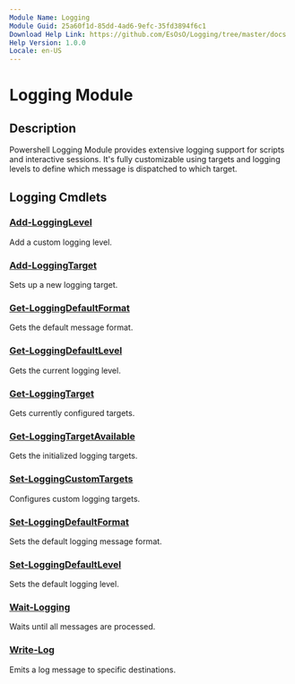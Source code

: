 ```yaml
---
Module Name: Logging
Module Guid: 25a60f1d-85dd-4ad6-9efc-35fd3894f6c1
Download Help Link: https://github.com/EsOsO/Logging/tree/master/docs
Help Version: 1.0.0
Locale: en-US
---
```


# Logging Module
## Description
Powershell Logging Module provides extensive logging support for scripts and interactive sessions.
It's fully customizable using targets and logging levels to define which message is dispatched to which target.

## Logging Cmdlets
### [Add-LoggingLevel](Add-LoggingLevel.md)
Add a custom logging level.

### [Add-LoggingTarget](Add-LoggingTarget.md)
Sets up a new logging target.

### [Get-LoggingDefaultFormat](Get-LoggingDefaultFormat.md)
Gets the default message format.

### [Get-LoggingDefaultLevel](Get-LoggingDefaultLevel.md)
Gets the current logging level.

### [Get-LoggingTarget](Get-LoggingTarget.md)
Gets currently configured targets.

### [Get-LoggingTargetAvailable](Get-LoggingTargetAvailable.md)
Gets the initialized logging targets.

### [Set-LoggingCustomTargets](Set-LoggingCustomTargets.md)
Configures custom logging targets.

### [Set-LoggingDefaultFormat](Set-LoggingDefaultFormat.md)
Sets the default logging message format.

### [Set-LoggingDefaultLevel](Set-LoggingDefaultLevel.md)
Sets the default logging level.

### [Wait-Logging](Wait-Logging.md)
Waits until all messages are processed.

### [Write-Log](Write-Log.md)
Emits a log message to specific destinations.

